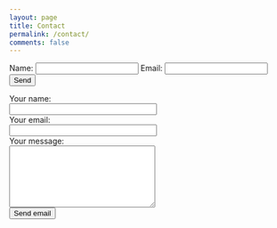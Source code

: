 ```yaml
---
layout: page
title: Contact
permalink: /contact/
comments: false
---
```


<form action="https://formspree.io/jus@envyserve.com"
      method="POST">
   Name: <input type="text" name="name">
   Email: <input type="email" name="_replyto">
    <input type="submit" class="smallbutton lightgray left" value="Send">
</form>


<form id="contact_form" action="https://formspree.io/jus@envyserve.com" method="POST">
	<div class="row">
		<label for="name">Your name:</label><br />
		<input id="name" class="input" name="name" type="text" value="" size="30" /><br />
	</div>
	<div class="row">
		<label for="email">Your email:</label><br />
		<input id="email" class="input" name="email" type="text" value="" size="30" /><br />
	</div>
	<div class="row">
		<label for="message">Your message:</label><br />
		<style>padding: 8px 15px;
    background: #fff;
    border: 2px solid #808080;
    font: 600 15px 'Open Sans', Serif;
    border-radius: 4px 4px;</style>
    <textarea id="message" class="input" name="message" rows="7" cols="30"></textarea><br />
	</div>
	<input id="submit_button" type="submit" value="Send email" />
</form>				
